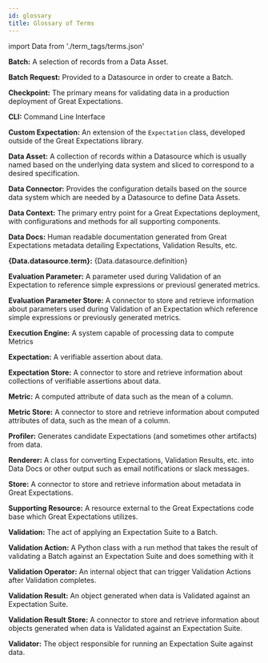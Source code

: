 ```yaml
---
id: glossary
title: Glossary of Terms
---
```

import Data from './term_tags/terms.json'

**Batch:** 
A selection of records from a Data Asset.


**Batch Request:** 
Provided to a Datasource in order to create a Batch.


**Checkpoint:** 
The primary means for validating data in a production deployment of Great Expectations.


**CLI:** 
Command Line Interface


**Custom Expectation:** 
An extension of the `Expectation` class, developed outside of the Great Expectations library.


**Data Asset:** 
A collection of records within a Datasource which is usually named based on the underlying data system and sliced to correspond to a desired specification.


**Data Connector:** 
Provides the configuration details based on the source data system which are needed by a Datasource to define Data Assets.


**Data Context:** 
The primary entry point for a Great Expectations deployment, with configurations and methods for all supporting components.


**Data Docs:** 
Human readable documentation generated from Great Expectations metadata detailing Expectations, Validation Results, etc.


<p><b>{Data.datasource.term}:</b> {Data.datasource.definition}</p>


**Evaluation Parameter:** 
A parameter used during Validation of an Expectation to reference simple expressions or previousl generated metrics.


**Evaluation Parameter Store:** 
A connector to store and retrieve information about parameters used during Validation of an Expectation which reference simple expressions or previously generated metrics.


**Execution Engine:** 
A system capable of processing data to compute Metrics


**Expectation:** 
A verifiable assertion about data.


**Expectation Store:** 
A connector to store and retrieve information about collections of verifiable assertions about data.


**Metric:** 
A computed attribute of data such as the mean of a column.


**Metric Store:** 
A connector to store and retrieve information about computed attributes of data, such as the mean of a column.


**Profiler:** 
Generates candidate Expectations (and sometimes other artifacts) from data.


**Renderer:** 
A class for converting Expectations, Validation Results, etc. into Data Docs or other output such as email notifications or slack messages.


**Store:** 
A connector to store and retrieve information about metadata in Great Expectations.


**Supporting Resource:** 
A resource external to the Great Expectations code base which Great Expectations utilizes.


**Validation:** 
The act of applying an Expectation Suite to a Batch.


**Validation Action:** 
A Python class with a run method that takes the result of validating a Batch against an Expectation Suite and does something with it


**Validation Operator:** 
An internal object that can trigger Validation Actions after Validation completes.


**Validation Result:** 
An object generated when data is Validated against an Expectation Suite.


**Validation Result Store:** 
A connector to store and retrieve information about objects generated when data is Validated against an Expectation Suite.


**Validator:** 
The object responsible for running an Expectation Suite against data.
